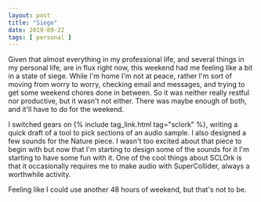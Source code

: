 ```yaml
---
layout: post
title: "Siege"
date: 2019-09-22
tags: [ personal ]
---
```


Given that almost everything in my professional life, and several things in my personal life, are in flux right now,
this weekend had me feeling like a bit in a state of siege. While I'm home I'm not at peace, rather I'm sort of moving
from worry to worry, checking email and messages, and trying to get some weekend chores done in between. So it was
neither really restful nor productive, but it wasn't not either. There was maybe enough of both, and it'll have to do
for the weekend.

I switched gears on {% include tag_link.html tag="sclork" %}, writing a quick draft of a tool to pick sections of an
audio sample. I also designed a few sounds for the Nature piece. I wasn't too excited about that piece to begin with but
now that I'm starting to design some of the sounds for it I'm starting to have some fun with it. One of the cool things
about SCLOrk is that it occasionally requires me to make audio with SuperCollider, always a worthwhile activity.

Feeling like I could use another 48 hours of weekend, but that's not to be.

